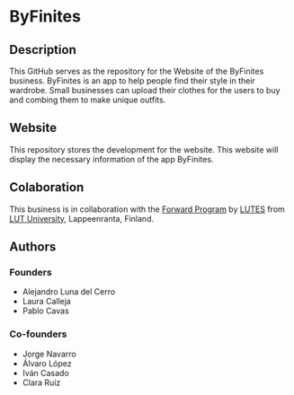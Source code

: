 # ByFinites
## Description
This GitHub serves as the repository for the Website of the ByFinites business. ByFinites is an app to help people find their style in their wardrobe. Small businesses can upload their clothes for the users to buy and combing them to make unique outfits.
## Website
This repository stores the development for the website. This website will display the necessary information of the app ByFinites. 
## Colaboration
This business is in collaboration with the [Forward Program](https://www.forwardbylutes.fi/) by [LUTES](https://www.lutes.fi/) from [LUT University](https://www.lut.fi/en), Lappeenranta, Finland.
## Authors
### Founders
* Alejandro Luna del Cerro
* Laura Calleja
* Pablo Cavas
### Co-founders
* Jorge Navarro
* Álvaro López
* Iván Casado
* Clara Ruiz
